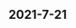 
## 2021-7-21

### [<title>关于哪里可以住宿电子发票-ZOL问答财税网 - DockOne.io</title>](http://dockone.io/question/723520)

### [<title>关于贵阳哪里可以开广告设计费发票-贵阳本地宝tr - DockOne.io</title>](http://dockone.io/question/723519)

### [<title>关于兰州哪里可以开广告设计费发票-兰州本地宝eo - DockOne.io</title>](http://dockone.io/question/723518)

### [<title>关于呼和浩特餐饮电子发票-呼和浩特财税网 - DockOne.io</title>](http://dockone.io/question/723517)

### [<title>关于温州餐饮电子发票-温州财税网 - DockOne.io</title>](http://dockone.io/question/723516)

### [<title>关于长沙哪里可以开广告设计费发票-长沙本地宝oh - DockOne.io</title>](http://dockone.io/question/723515)

### [<title>关于昆明餐饮电子发票-昆明财税网 - DockOne.io</title>](http://dockone.io/question/723514)

### [<title>关于哈尔滨哪里可以开广告设计费发票-哈尔滨本地宝sg - DockOne.io</title>](http://dockone.io/question/723513)

### [<title>关于南昌餐饮电子发票-南昌财税网 - DockOne.io</title>](http://dockone.io/question/723512)

### [<title>关于石家庄哪里可以开广告设计费发票-石家庄本地宝zx - DockOne.io</title>](http://dockone.io/question/723511)

### [<title>关于福州餐饮电子发票-福州财税网 - DockOne.io</title>](http://dockone.io/question/723510)

### [<title>关于济南哪里可以开广告设计费发票-济南本地宝as - DockOne.io</title>](http://dockone.io/question/723509)

### [<title>关于惠州餐饮电子发票-惠州财税网 - DockOne.io</title>](http://dockone.io/question/723508)

### [<title>关于沈阳哪里可以开广告设计费发票-沈阳本地宝cc - DockOne.io</title>](http://dockone.io/question/723507)

### [<title>关于佛山餐饮电子发票-佛山财税网 - DockOne.io</title>](http://dockone.io/question/723506)

### [<title>关于长春哪里可以开广告设计费发票-长春本地宝sw - DockOne.io</title>](http://dockone.io/question/723505)

### [<title>关于海口哪里可以开广告设计费发票-海口本地宝zm - DockOne.io</title>](http://dockone.io/question/723504)

### [<title>关于东莞餐饮电子发票-东莞财税网 - DockOne.io</title>](http://dockone.io/question/723503)

### [<title>关于三亚哪里可以开广告设计费发票-三亚本地宝bf - DockOne.io</title>](http://dockone.io/question/723502)

### [<title>关于青岛餐饮电子发票-青岛财税网 - DockOne.io</title>](http://dockone.io/question/723501)